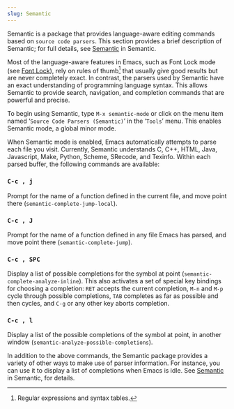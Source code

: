 ```yaml
---
slug: Semantic
---
```


Semantic is a package that provides language-aware editing commands based on `source code parsers`. This section provides a brief description of Semantic; for full details, see [Semantic](https://www.gnu.org/software/emacs/manual/html_mono/semantic.html#Top) in Semantic.

Most of the language-aware features in Emacs, such as Font Lock mode (see [Font Lock](Font-Lock)), rely on rules of thumb[^1] that usually give good results but are never completely exact. In contrast, the parsers used by Semantic have an exact understanding of programming language syntax. This allows Semantic to provide search, navigation, and completion commands that are powerful and precise.

To begin using Semantic, type `M-x semantic-mode` or click on the menu item named ‘`Source Code Parsers (Semantic)`’ in the ‘`Tools`’ menu. This enables Semantic mode, a global minor mode.

When Semantic mode is enabled, Emacs automatically attempts to parse each file you visit. Currently, Semantic understands C, C++, HTML, Java, Javascript, Make, Python, Scheme, SRecode, and Texinfo. Within each parsed buffer, the following commands are available:

### `C-c , j`

Prompt for the name of a function defined in the current file, and move point there (`semantic-complete-jump-local`).

### `C-c , J`

Prompt for the name of a function defined in any file Emacs has parsed, and move point there (`semantic-complete-jump`).

### `C-c , SPC`

Display a list of possible completions for the symbol at point (`semantic-complete-analyze-inline`). This also activates a set of special key bindings for choosing a completion: `RET` accepts the current completion, `M-n` and `M-p` cycle through possible completions, `TAB` completes as far as possible and then cycles, and `C-g` or any other key aborts completion.

### `C-c , l`

Display a list of the possible completions of the symbol at point, in another window (`semantic-analyze-possible-completions`).

In addition to the above commands, the Semantic package provides a variety of other ways to make use of parser information. For instance, you can use it to display a list of completions when Emacs is idle. See [Semantic](https://www.gnu.org/software/emacs/manual/html_mono/semantic.html#Top) in Semantic, for details.

[^1]: Regular expressions and syntax tables.
